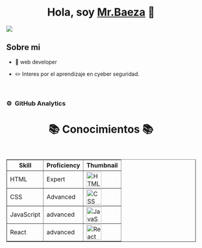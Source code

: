 <div align="center">
<h1 align="center">Hola, soy <a href="https://www.linkedin.com/in/mrbaeza/">Mr.Baeza</a> 👋</h1>
</div>
<img src="https://i.imgur.com/czExR2j.png">



## Sobre mi


- 📲 web developer
 
- ✏️ Interes por el aprendizaje en cyeber seguridad.
 
<br>



### ⚙️ &nbsp;GitHub Analytics


<div align=center>
 <H1>📚 Conocimientos 📚</H1>
 <br>
 
<table border="1">
  <tr>
    <th>Skill</th>
    <th>Proficiency</th>
    <th>Thumbnail</th>
  </tr>
  <tr>
    <td>HTML</td>
    <td>Expert</td>
    <td><img src="html_logo.png" alt="HTML Logo" width="40" height="40"></td>
  </tr>
  <tr>
    <td>CSS</td>
    <td>Advanced</td>
    <td><img src="css_logo.png" alt="CSS Logo" width="40" height="40"></td>
  </tr>
  <tr>
    <td>JavaScript</td>
    <td>advanced</td>
    <td><img src="js_logo.png" alt="JavaScript Logo" width="40" height="40"></td>
  </tr>
  <tr>
    <td>React</td>
    <td>advanced</td>
    <td><img src="react_logo.png" alt="React Logo" width="40" height="40"></td>
  </tr>
</table>
</div>


